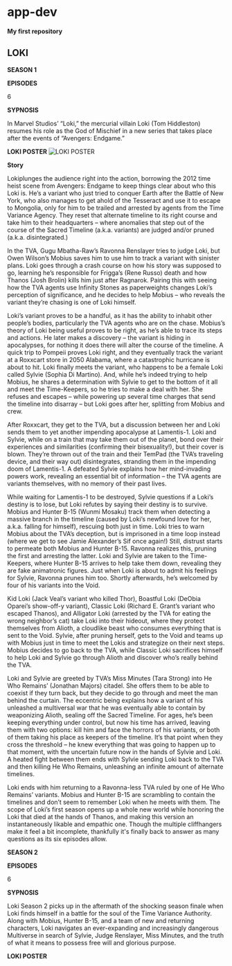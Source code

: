 # app-dev
**My first repository** 

## LOKI
**SEASON 1**


**EPISODES**

6

**SYPNOSIS**

In Marvel Studios’ “Loki,” the mercurial villain Loki (Tom Hiddleston) resumes his role as the God of Mischief in a new series that takes place after the events of “Avengers: Endgame.”

**LOKI POSTER**
![LOKI POSTER](https://media.comicbook.com/2021/05/loki-poster-1267988.jpeg?auto=webp&width=1080&height=1350&crop=1080:1350,smart)

**Story**

Lokiplunges the audience right into the action, borrowing the 2012 time heist scene from Avengers: Endgame to keep things clear about who this Loki is. He’s a variant who just tried to conquer Earth after the Battle of New York, who also manages to get ahold of the Tesseract and use it to escape to Mongolia, only for him to be trailed and arrested by agents from the Time Variance Agency. They reset that alternate timeline to its right course and take him to their headquarters – where anomalies that step out of the course of the Sacred Timeline (a.k.a. variants) are judged and/or pruned (a.k.a. disintegrated.)

In the TVA, Gugu Mbatha-Raw’s Ravonna Renslayer tries to judge Loki, but Owen Wilson’s Mobius saves him to use him to track a variant with sinister plans. Loki goes through a crash course on how his story was supposed to go, learning he’s responsible for Frigga’s (Rene Russo) death and how Thanos (Josh Brolin) kills him just after Ragnarok. Pairing this with seeing how the TVA agents use Infinity Stones as paperweights changes Loki’s perception of significance, and he decides to help Mobius – who reveals the variant they’re chasing is one of Loki himself.

Loki’s variant proves to be a handful, as it has the ability to inhabit other people’s bodies, particularly the TVA agents who are on the chase. Mobius’s theory of Loki being useful proves to be right, as he’s able to trace its steps and actions. He later makes a discovery – the variant is hiding in apocalypses, for nothing it does there will alter the course of the timeline. A quick trip to Pompeii proves Loki right, and they eventually track the variant at a Roxxcart store in 2050 Alabama, where a catastrophic hurricane is about to hit. Loki finally meets the variant, who happens to be a female Loki called Sylvie (Sophia Di Martino). And, while he’s indeed trying to help Mobius, he shares a determination with Sylvie to get to the bottom of it all and meet the Time-Keepers, so he tries to make a deal with her. She refuses and escapes – while powering up several time charges that send the timeline into disarray – but Loki goes after her, splitting from Mobius and crew.

After Roxxcart, they get to the TVA, but a discussion between her and Loki sends them to yet another impending apocalypse at Lamentis-1. Loki and Sylvie, while on a train that may take them out of the planet, bond over their experiences and similarities (confirming their bisexuality!), but their cover is blown. They’re thrown out of the train and their TemPad (the TVA’s traveling device, and their way out) disintegrates, stranding them in the impending doom of Lamentis-1. A defeated Sylvie explains how her mind-invading powers work, revealing an essential bit of information – the TVA agents are variants themselves, with no memory of their past lives.

While waiting for Lamentis-1 to be destroyed, Sylvie questions if a Loki’s destiny is to lose, but Loki refutes by saying their destiny is to survive. Mobius and Hunter B-15 (Wunmi Mosaku) track them when detecting a massive branch in the timeline (caused by Loki’s newfound love for her, a.k.a. falling for himself), rescuing both just in time. Loki tries to warn Mobius about the TVA’s deception, but is imprisoned in a time loop instead (where we get to see Jamie Alexander’s Sif once again!) Still, distrust starts to permeate both Mobius and Hunter B-15. Ravonna realizes this, pruning the first and arresting the latter. Loki and Sylvie are taken to the Time-Keepers, where Hunter B-15 arrives to help take them down, revealing they are fake animatronic figures. Just when Loki is about to admit his feelings for Sylvie, Ravonna prunes him too. Shortly afterwards, he’s welcomed by four of his variants into the Void.

Kid Loki (Jack Veal’s variant who killed Thor), Boastful Loki (DeObia Oparei’s show-off-y variant), Classic Loki (Richard E. Grant’s variant who escaped Thanos), and Alligator Loki (arrested by the TVA for eating the wrong neighbor’s cat) take Loki into their hideout, where they protect themselves from Alioth, a cloudlike beast who consumes everything that is sent to the Void. Sylvie, after pruning herself, gets to the Void and teams up with Mobius just in time to meet the Lokis and strategize on their next steps. Mobius decides to go back to the TVA, while Classic Loki sacrifices himself to help Loki and Sylvie go through Alioth and discover who’s really behind the TVA.

Loki and Sylvie are greeted by TVA’s Miss Minutes (Tara Strong) into He Who Remains’ (Jonathan Majors) citadel. She offers them to be able to coexist if they turn back, but they decide to go through and meet the man behind the curtain. The eccentric being explains how a variant of his unleashed a multiversal war that he was eventually able to contain by weaponizing Alioth, sealing off the Sacred Timeline. For ages, he’s been keeping everything under control, but now his time has arrived, leaving them with two options: kill him and face the horrors of his variants, or both of them taking his place as keepers of the timeline. It’s that point when they cross the threshold – he knew everything that was going to happen up to that moment, with the uncertain future now in the hands of Sylvie and Loki. A heated fight between them ends with Sylvie sending Loki back to the TVA and then killing He Who Remains, unleashing an infinite amount of alternate timelines.

Loki ends with him returning to a Ravonna-less TVA ruled by one of He Who Remains’ variants. Mobius and Hunter B-15 are scrambling to contain the timelines and don’t seem to remember Loki when he meets with them. The scope of Loki’s first season opens up a whole new world while honoring the Loki that died at the hands of Thanos, and making this version an instantaneously likable and empathic one. Though the multiple cliffhangers make it feel a bit incomplete, thankfully it's finally back to answer as many questions as its six episodes allow.

**SEASON 2**


**EPISODES**

6

**SYPNOSIS**

Loki Season 2 picks up in the aftermath of the shocking season finale when Loki finds himself in a battle for the soul of the Time Variance Authority. Along with Mobius, Hunter B-15, and a team of new and returning characters, Loki navigates an ever-expanding and increasingly dangerous Multiverse in search of Sylvie, Judge Renslayer, Miss Minutes, and the truth of what it means to possess free will and glorious purpose.

**LOKI POSTER**


